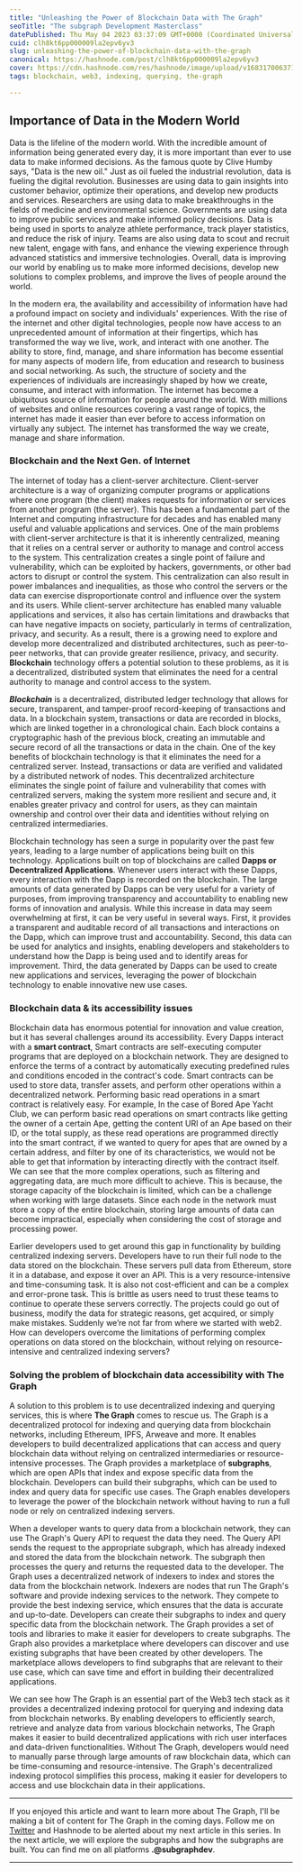 ```yaml
---
title: "Unleashing the Power of Blockchain Data with The Graph"
seoTitle: "The subgraph Development Masterclass"
datePublished: Thu May 04 2023 03:37:09 GMT+0000 (Coordinated Universal Time)
cuid: clh8kt6pp000009la2epv6yv3
slug: unleashing-the-power-of-blockchain-data-with-the-graph
canonical: https://hashnode.com/post/clh8kt6pp000009la2epv6yv3
cover: https://cdn.hashnode.com/res/hashnode/image/upload/v1683170063715/1a54474e-a2dd-488c-97b7-47151032333a.png
tags: blockchain, web3, indexing, querying, the-graph

---
```


## Importance of Data in the Modern World

Data is the lifeline of the modern world. With the incredible amount of information being generated every day, it is more important than ever to use data to make informed decisions. As the famous quote by Clive Humby says, "Data is the new oil." Just as oil fueled the industrial revolution, data is fueling the digital revolution. Businesses are using data to gain insights into customer behavior, optimize their operations, and develop new products and services. Researchers are using data to make breakthroughs in the fields of medicine and environmental science. Governments are using data to improve public services and make informed policy decisions. Data is being used in sports to analyze athlete performance, track player statistics, and reduce the risk of injury. Teams are also using data to scout and recruit new talent, engage with fans, and enhance the viewing experience through advanced statistics and immersive technologies. Overall, data is improving our world by enabling us to make more informed decisions, develop new solutions to complex problems, and improve the lives of people around the world.

In the modern era, the availability and accessibility of information have had a profound impact on society and individuals' experiences. With the rise of the internet and other digital technologies, people now have access to an unprecedented amount of information at their fingertips, which has transformed the way we live, work, and interact with one another. The ability to store, find, manage, and share information has become essential for many aspects of modern life, from education and research to business and social networking. As such, the structure of society and the experiences of individuals are increasingly shaped by how we create, consume, and interact with information. The internet has become a ubiquitous source of information for people around the world. With millions of websites and online resources covering a vast range of topics, the internet has made it easier than ever before to access information on virtually any subject. The internet has transformed the way we create, manage and share information.

### Blockchain and the Next Gen. of Internet

The internet of today has a client-server architecture. Client-server architecture is a way of organizing computer programs or applications where one program (the client) makes requests for information or services from another program (the server). This has been a fundamental part of the Internet and computing infrastructure for decades and has enabled many useful and valuable applications and services. One of the main problems with client-server architecture is that it is inherently centralized, meaning that it relies on a central server or authority to manage and control access to the system. This centralization creates a single point of failure and vulnerability, which can be exploited by hackers, governments, or other bad actors to disrupt or control the system. This centralization can also result in power imbalances and inequalities, as those who control the servers or the data can exercise disproportionate control and influence over the system and its users. While client-server architecture has enabled many valuable applications and services, it also has certain limitations and drawbacks that can have negative impacts on society, particularly in terms of centralization, privacy, and security. As a result, there is a growing need to explore and develop more decentralized and distributed architectures, such as peer-to-peer networks, that can provide greater resilience, privacy, and security. **Blockchain** technology offers a potential solution to these problems, as it is a decentralized, distributed system that eliminates the need for a central authority to manage and control access to the system.

***Blockchain*** is a decentralized, distributed ledger technology that allows for secure, transparent, and tamper-proof record-keeping of transactions and data. In a blockchain system, transactions or data are recorded in blocks, which are linked together in a chronological chain. Each block contains a cryptographic hash of the previous block, creating an immutable and secure record of all the transactions or data in the chain. One of the key benefits of blockchain technology is that it eliminates the need for a centralized server. Instead, transactions or data are verified and validated by a distributed network of nodes. This decentralized architecture eliminates the single point of failure and vulnerability that comes with centralized servers, making the system more resilient and secure and, it enables greater privacy and control for users, as they can maintain ownership and control over their data and identities without relying on centralized intermediaries.

Blockchain technology has seen a surge in popularity over the past few years, leading to a large number of applications being built on this technology. Applications built on top of blockchains are called **Dapps or Decentralized Applications**. Whenever users interact with these Dapps, every interaction with the Dapp is recorded on the blockchain. The large amounts of data generated by Dapps can be very useful for a variety of purposes, from improving transparency and accountability to enabling new forms of innovation and analysis. While this increase in data may seem overwhelming at first, it can be very useful in several ways. First, it provides a transparent and auditable record of all transactions and interactions on the Dapp, which can improve trust and accountability. Second, this data can be used for analytics and insights, enabling developers and stakeholders to understand how the Dapp is being used and to identify areas for improvement. Third, the data generated by Dapps can be used to create new applications and services, leveraging the power of blockchain technology to enable innovative new use cases.

### Blockchain data & its accessibility issues

Blockchain data has enormous potential for innovation and value creation, but it has several challenges around its accessibility. Every Dapps interact with a **smart contract**, Smart contracts are self-executing computer programs that are deployed on a blockchain network. They are designed to enforce the terms of a contract by automatically executing predefined rules and conditions encoded in the contract's code. Smart contracts can be used to store data, transfer assets, and perform other operations within a decentralized network. Performing basic read operations in a smart contract is relatively easy. For example, In the case of Bored Ape Yacht Club, we can perform basic read operations on smart contracts like getting the owner of a certain Ape, getting the content URI of an Ape based on their ID, or the total supply, as these read operations are programmed directly into the smart contract, if we wanted to query for apes that are owned by a certain address, and filter by one of its characteristics, we would not be able to get that information by interacting directly with the contract itself. We can see that the more complex operations, such as filtering and aggregating data, are much more difficult to achieve. This is because, the storage capacity of the blockchain is limited, which can be a challenge when working with large datasets. Since each node in the network must store a copy of the entire blockchain, storing large amounts of data can become impractical, especially when considering the cost of storage and processing power.

Earlier developers used to get around this gap in functionality by building centralized indexing servers. Developers have to run their full node to the data stored on the blockchain. These servers pull data from Ethereum, store it in a database, and expose it over an API. This is a very resource-intensive and time-consuming task. It is also not cost-efficient and can be a complex and error-prone task. This is brittle as users need to trust these teams to continue to operate these servers correctly. The projects could go out of business, modify the data for strategic reasons, get acquired, or simply make mistakes. Suddenly we’re not far from where we started with web2. How can developers overcome the limitations of performing complex operations on data stored on the blockchain, without relying on resource-intensive and centralized indexing servers?

### Solving the problem of blockchain data accessibility with The Graph

A solution to this problem is to use decentralized indexing and querying services, this is where **The Graph** comes to rescue us. The Graph is a decentralized protocol for indexing and querying data from blockchain networks, including Ethereum, IPFS, Arweave and more. It enables developers to build decentralized applications that can access and query blockchain data without relying on centralized intermediaries or resource-intensive processes. The Graph provides a marketplace of **subgraphs**, which are open APIs that index and expose specific data from the blockchain. Developers can build their subgraphs, which can be used to index and query data for specific use cases. The Graph enables developers to leverage the power of the blockchain network without having to run a full node or rely on centralized indexing servers.

When a developer wants to query data from a blockchain network, they can use The Graph's Query API to request the data they need. The Query API sends the request to the appropriate subgraph, which has already indexed and stored the data from the blockchain network. The subgraph then processes the query and returns the requested data to the developer. The Graph uses a decentralized network of indexers to index and stores the data from the blockchain network. Indexers are nodes that run The Graph's software and provide indexing services to the network. They compete to provide the best indexing service, which ensures that the data is accurate and up-to-date. Developers can create their subgraphs to index and query specific data from the blockchain network. The Graph provides a set of tools and libraries to make it easier for developers to create subgraphs. The Graph also provides a marketplace where developers can discover and use existing subgraphs that have been created by other developers. The marketplace allows developers to find subgraphs that are relevant to their use case, which can save time and effort in building their decentralized applications.

We can see how The Graph is an essential part of the Web3 tech stack as it provides a decentralized indexing protocol for querying and indexing data from blockchain networks. By enabling developers to efficiently search, retrieve and analyze data from various blockchain networks, The Graph makes it easier to build decentralized applications with rich user interfaces and data-driven functionalities. Without The Graph, developers would need to manually parse through large amounts of raw blockchain data, which can be time-consuming and resource-intensive. The Graph's decentralized indexing protocol simplifies this process, making it easier for developers to access and use blockchain data in their applications.

---

If you enjoyed this article and want to learn more about The Graph, I'll be making a bit of content for The Graph in the coming days. Follow me on [Twitter](https://twitter.com/subgraphdev) and Hashnode to be alerted about my next article in this series. In the next article, we will explore the subgraphs and how the subgraphs are built. You can find me on all platforms **.@subgraphdev**.

---